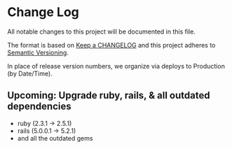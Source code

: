 # Change Log

All notable changes to this project will be documented in this file.

The format is based on [Keep a CHANGELOG](http://keepachangelog.com/)
and this project adheres to [Semantic Versioning](http://semver.org/).

In place of release version numbers, we organize via deploys to Production (by Date/Time).

## Upcoming: Upgrade ruby, rails, & all outdated dependencies
- ruby (2.3.1 -> 2.5.1)
- rails (5.0.0.1 -> 5.2.1)
- and all the outdated gems
